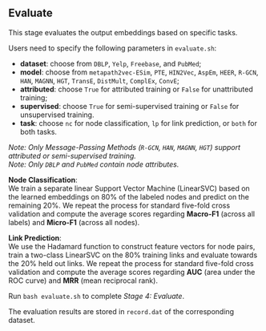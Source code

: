 ## Evaluate

This stage evaluates the output embeddings based on specific tasks.

Users need to specify the following parameters in ```evaluate.sh```:
- **dataset**: choose from ```DBLP```, ```Yelp```, ```Freebase```, and ```PubMed```;
- **model**: choose from ```metapath2vec-ESim```, ```PTE```, ```HIN2Vec```, ```AspEm```, ```HEER```, ```R-GCN```, ```HAN```, ```MAGNN```, ```HGT```, ```TransE```, ```DistMult```, ```ComplEx```, ```ConvE```;
- **attributed**: choose ```True``` for attributed training or ```False``` for unattributed training;
- **supervised**: choose ```True``` for semi-supervised training or ```False``` for unsupervised training.
- **task**: choose ```nc``` for node classification, ```lp``` for link prediction, or ```both``` for both tasks.

*Note: Only Message-Passing Methods (```R-GCN```, ```HAN```, ```MAGNN```, ```HGT```) support attributed or semi-supervised training.* <br /> 
*Note: Only ```DBLP``` and ```PubMed``` contain node attributes.*

**Node Classification**: <br /> 
We train a separate linear Support Vector Machine (LinearSVC) based on the learned embeddings on 80% of the labeled nodes and predict on the remaining 20%. We repeat the process for standard five-fold cross validation and compute the average scores regarding **Macro-F1** (across all labels) and **Micro-F1** (across all nodes).

**Link Prediction**: <br /> 
We use the Hadamard function to construct feature vectors for node pairs, train a two-class LinearSVC on the 80% training links and evaluate towards the 20% held out links. We repeat the process for standard five-fold cross validation and compute the average scores regarding **AUC** (area under the ROC curve) and **MRR** (mean reciprocal rank).

Run ```bash evaluate.sh``` to complete *Stage 4: Evaluate*.

The evaluation results are stored in ```record.dat``` of the corresponding dataset. 